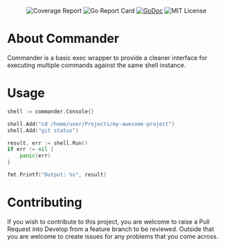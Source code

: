 <p align="center">
    <img src="https://codecov.io/gh/mikeyscode/commander" alt="Coverage Report">
    <img src="https://goreportcard.com/badge/github.com/mikeyscode/commander" alt="Go Report Card">
    <a href="https://godoc.org/github.com/mikeyscode/commander"><img src="https://godoc.org/github.com/mikeyscode/commander?status.svg" alt="GoDoc"></a>
    <img src="https://img.shields.io/badge/License-MIT-blue.svg" alt="MIT License"/>
</p>


# About Commander
Commander is a basic exec wrapper to provide a cleaner interface for executing multiple commands against the same shell instance.

# Usage
```go
shell := commander.Console{}

shell.Add("cd /home/user/Projects/my-awesome-project")
shell.Add("git status")

result, err := shell.Run()
if err != nil {
    panic(err)
}

fmt.Printf("Output: %s", result)
```

# Contributing
If you wish to contribute to this project, you are welcome to raise a Pull Request into Develop from a feature branch to be reviewed. Outside that you are welcome to create issues for any problems that you come across.